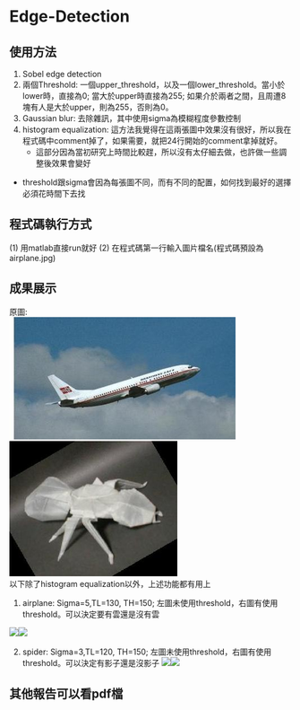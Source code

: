 # Edge-Detection
## 使用方法
1. Sobel edge detection
2. 兩個Threshold: 一個upper_threshold，以及一個lower_threshold。當小於lower時，直接為0; 當大於upper時直接為255; 如果介於兩者之間，且周遭8塊有人是大於upper，則為255，否則為0。
3. Gaussian blur: 去除雜訊，其中使用sigma為模糊程度參數控制
4. histogram equalization: 這方法我覺得在這兩張圖中效果沒有很好，所以我在程式碼中comment掉了，如果需要，就把24行開始的comment拿掉就好。
    * 這部分因為當初研究上時間比較趕，所以沒有太仔細去做，也許做一些調整後效果會變好

* threshold跟sigma會因為每張圖不同，而有不同的配置，如何找到最好的選擇必須花時間下去找

## 程式碼執行方式
(1) 用matlab直接run就好
(2) 在程式碼第一行輸入圖片檔名(程式碼預設為airplane.jpg)

## 成果展示
原圖:  
![](airplane.jpg) ![](/spider.png)  
以下除了histogram equalization以外，上述功能都有用上
1. airplane: Sigma=5,TL=130, TH=150; 
左圖未使用threshold，右圖有使用threshold。可以決定要有雲還是沒有雲

![](https://i.imgur.com/4gBXJF3.png)![](https://i.imgur.com/jwr2ptH.png)

2. spider: Sigma=3,TL=120, TH=150;
左圖未使用threshold，右圖有使用threshold。可以決定有影子還是沒影子
![](https://i.imgur.com/rEQHevg.png)![](https://i.imgur.com/ztRCQWe.png)


## 其他報告可以看pdf檔
